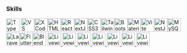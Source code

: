 ### Skills


<p align="left">
<a href="https://www.typescriptlang.org/" target="_blank" rel="noreferrer"><img src="https://raw.githubusercontent.com/danielcranney/readme-generator/main/public/icons/skills/typescript-colored.svg" width="36" height="36" alt="TypeScript" /></a>
 <a href="https://code.visualstudio.com/" target="_blank" rel="noreferrer"><img src="https://raw.githubusercontent.com/danielcranney/readme-generator/main/public/icons/skills/visualstudiocode.svg" width="36" height="36" alt="VS Code" /></a><a href="https://www.xcode.com" target="_blank" rel="noreferrer"><img src="https://raw.githubusercontent.com/danielcranney/readme-generator/main/public/icons/skills/xcode.svg" width="36" height="36" alt="XCode" /></a><a href="https://developer.mozilla.org/en-US/docs/Glossary/HTML5" target="_blank" rel="noreferrer"><img src="https://raw.githubusercontent.com/danielcranney/readme-generator/main/public/icons/skills/html5-colored.svg" width="36" height="36" alt="HTML5" /></a><a href="https://reactjs.org/" target="_blank" rel="noreferrer"><img src="https://raw.githubusercontent.com/danielcranney/readme-generator/main/public/icons/skills/react-colored.svg" width="36" height="36" alt="React" /></a><a href="https://nextjs.org/docs" target="_blank" rel="noreferrer"><img src="https://raw.githubusercontent.com/danielcranney/readme-generator/main/public/icons/skills/nextjs-colored.svg" width="36" height="36" alt="NextJs" /></a><a href="https://www.w3.org/TR/CSS/#css" target="_blank" rel="noreferrer"><img src="https://raw.githubusercontent.com/danielcranney/readme-generator/main/public/icons/skills/css3-colored.svg" width="36" height="36" alt="CSS3" /></a><a href="https://tailwindcss.com/" target="_blank" rel="noreferrer"><img src="https://raw.githubusercontent.com/danielcranney/readme-generator/main/public/icons/skills/tailwindcss-colored.svg" width="36" height="36" alt="TailwindCSS" /></a><a href="https://getbootstrap.com/" target="_blank" rel="noreferrer"><img src="https://raw.githubusercontent.com/danielcranney/readme-generator/main/public/icons/skills/bootstrap-colored.svg" width="36" height="36" alt="Bootstrap" /></a><a href="https://mui.com/" target="_blank" rel="noreferrer"><img src="https://raw.githubusercontent.com/danielcranney/readme-generator/main/public/icons/skills/materialui-colored.svg" width="36" height="36" alt="Material UI" /></a><a href="https://vitejs.dev/" target="_blank" rel="noreferrer"><img src="https://raw.githubusercontent.com/danielcranney/readme-generator/main/public/icons/skills/vite-colored.svg" width="36" height="36" alt="Vite" /></a><a href="https://docs.nestjs.com/" target="_blank" rel="noreferrer"><img src="https://raw.githubusercontent.com/danielcranney/readme-generator/main/public/icons/skills/nestjs-colored.svg" width="36" height="36" alt="NestJS" /></a><a href="https://www.mysql.com/" target="_blank" rel="noreferrer"><img src="https://raw.githubusercontent.com/danielcranney/readme-generator/main/public/icons/skills/mysql-colored.svg" width="36" height="36" alt="MySQL" /></a><a href="https://laravel.com/" target="_blank" rel="noreferrer"><img src="https://raw.githubusercontent.com/danielcranney/readme-generator/main/public/icons/skills/laravel-colored.svg" width="36" height="36" alt="Laravel" /></a><a href="https://flutter.dev/" target="_blank" rel="noreferrer"><img src="https://raw.githubusercontent.com/danielcranney/readme-generator/main/public/icons/skills/flutter-colored.svg" width="36" height="36" alt="Flutter" /></a><a href="https://www.blender.org/" target="_blank" rel="noreferrer"><img src="https://raw.githubusercontent.com/danielcranney/readme-generator/main/public/icons/skills/blender-colored.svg" width="36" height="36" alt="Blender" /></a>
 <a href="https://laravel-livewire.com/" target="_blank" rel="noreferrer">
  <img src="https://tse2.mm.bing.net/th?id=OIP.S7_jMZQTQhMvvqtv6rJv4gAAAA&pid=Api&P=0&h=180" width="36" height="36" alt="Livewire" />
</a>
  <a href="https://laravel-livewire.com/" target="_blank" rel="noreferrer">
  <img src="https://www.ankurkedia.com/zustand.png" width="36" height="36" alt="Livewire" />
</a>
  <a href="https://laravel-livewire.com/" target="_blank" rel="noreferrer">
  <img src="https://flutterawesome.com/content/images/2021/08/river_pod.png" width="36" height="36" alt="Livewire" />
</a>
 <a href="https://laravel-livewire.com/" target="_blank" rel="noreferrer">
  <img src="https://cdn.hashnode.com/res/hashnode/image/upload/v1673466940876/52d9e53f-5b04-41bd-96a6-f16a51a53577.png?w=1600&h=840&fit=crop&crop=entropy&auto=compress" width="36" height="36" alt="Livewire" />
</a>
 <a href="https://laravel-livewire.com/" target="_blank" rel="noreferrer">
  <img src="https://seeklogo.com/images/F/framer-motion-logo-DA1E33CAA1-seeklogo.com.png" width="36" height="36" alt="Livewire" />
</a>
  <a href="https://laravel-livewire.com/" target="_blank" rel="noreferrer">
  <img src="https://cdn.iconscout.com/icon/free/png-512/javascript-2752148-2284965.png" width="36" height="36" alt="Livewire" />
</a>
  <a href="https://laravel-livewire.com/" target="_blank" rel="noreferrer">
  <img src="https://global.discourse-cdn.com/standard17/uploads/threejs/original/2X/e/e4f86d2200d2d35c30f7b1494e96b9595ebc2751.png" width="36" height="36" alt="Livewire" />
</a>
 
</p>
